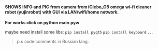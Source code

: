 #### SHOWS INFO and PIC from camera from iClebo_O5 omega wi-fi cleaner robot (yujinrobot) with GUI via LAN/wifi/home network.

**For works click on python main.pyw**

maybe need install some libs: 
	`pip install pyqt5`
	`pip install keyboard`
	`...`

> p.s code comments in Russian lang.
